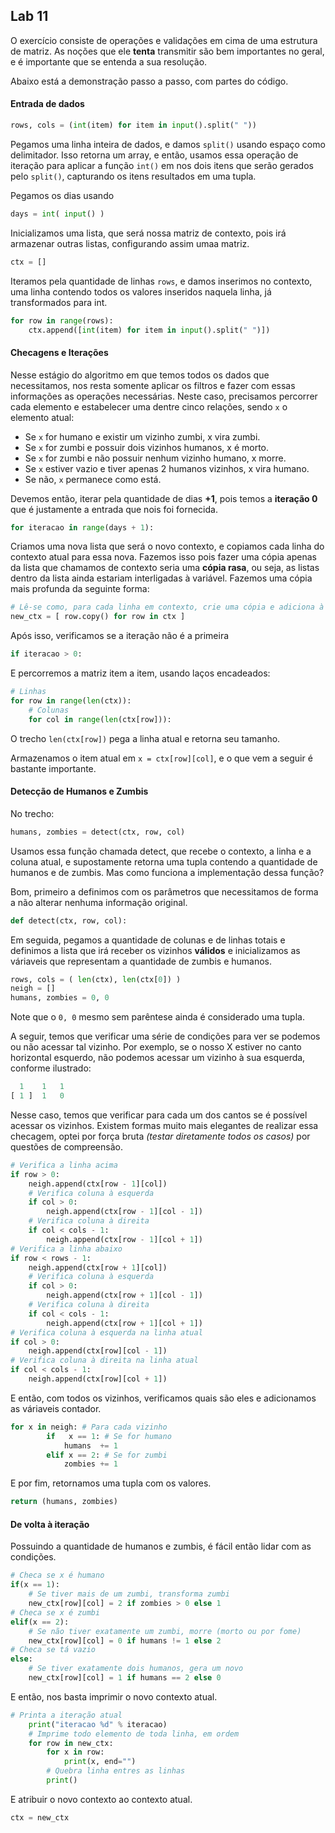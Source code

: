 ## Lab 11
O exercício consiste de operações e validações em cima de uma estrutura de matriz. As noções que ele **tenta** transmitir são bem importantes no geral, e é importante que se entenda a sua resolução.

Abaixo está a demonstração passo a passo, com partes do código.

#### Entrada de dados
```python
rows, cols = (int(item) for item in input().split(" "))
```
Pegamos uma linha inteira de dados, e damos `split()` usando espaço como delimitador. Isso retorna um array, e então, usamos essa operação de iteração para aplicar a função `int()` em nos dois itens que serão gerados pelo `split()`, capturando os itens resultados em uma tupla.

Pegamos os dias usando 
```python 
days = int( input() )
```

Inicializamos uma lista, que será nossa matriz de contexto, pois irá armazenar outras listas, configurando assim umaa matriz.
```python
ctx = []
```

Iteramos pela quantidade de linhas `rows`, e damos inserimos no contexto, uma linha contendo todos os valores inseridos naquela linha, já transformados para int.

```python
for row in range(rows):
    ctx.append([int(item) for item in input().split(" ")])
```

#### Checagens e Iterações
Nesse estágio do algoritmo em que temos todos os dados que necessitamos, nos resta somente aplicar os filtros e fazer com essas informações as operações necessárias. Neste caso, precisamos percorrer cada elemento e estabelecer uma dentre cinco relações, sendo `x` o elemento atual:
- Se `x` for humano e existir um vizinho zumbi, x vira zumbi.
- Se `x` for zumbi e possuir dois vizinhos humanos, x é morto.
- Se `x` for zumbi e não possuir nenhum vizinho humano, x morre.
- Se `x` estiver vazio e tiver apenas 2 humanos vizinhos, x vira humano.
- Se não, `x` permanece como está.

Devemos então, iterar pela quantidade de dias **+1**, pois temos a **iteração 0** que é justamente a entrada que nois foi fornecida.
```python
for iteracao in range(days + 1):
```
Criamos uma nova lista que será o novo contexto, e copiamos cada linha do contexto atual para essa nova. Fazemos isso pois fazer uma cópia apenas da lista que chamamos de contexto seria uma **cópia rasa**, ou seja, as listas dentro da lista ainda estariam interligadas à variável. Fazemos uma cópia mais profunda da seguinte forma:
```python
# Lê-se como, para cada linha em contexto, crie uma cópia e adiciona à lista
new_ctx = [ row.copy() for row in ctx ]
```
Após isso, verificamos se a iteração não é a primeira
```python
if iteracao > 0:
```
E percorremos a matriz item a item, usando laços encadeados:
```python
# Linhas
for row in range(len(ctx)):
    # Colunas
    for col in range(len(ctx[row])):
```
O trecho `len(ctx[row])` pega a linha atual e retorna seu tamanho.

Armazenamos o item atual em `x = ctx[row][col]`, e o que vem a seguir é bastante importante.

#### Detecção de Humanos e Zumbis
No trecho:
```python
humans, zombies = detect(ctx, row, col)
```
Usamos essa função chamada detect, que recebe o contexto, a linha e a coluna atual, e supostamente retorna uma tupla contendo a quantidade de humanos e de zumbis. Mas como funciona a implementação dessa função?

Bom, primeiro a definimos com os parâmetros que necessitamos de forma a não alterar nenhuma informação original.
```python
def detect(ctx, row, col):
```
Em seguida, pegamos a quantidade de colunas e de linhas totais e definimos a lista que irá receber os vizinhos **válidos** e inicializamos as váriaveis que representam a quantidade de zumbis e humanos.
```python
rows, cols = ( len(ctx), len(ctx[0]) )
neigh = [] 
humans, zombies = 0, 0  
```
Note que o `0, 0` mesmo sem parêntese ainda é considerado uma tupla.

A seguir, temos que verificar uma série de condições para ver se podemos ou não acessar tal vizinho. Por exemplo, se o nosso X estiver no canto horizontal esquerdo, não podemos acessar um vizinho à sua esquerda, conforme ilustrado:

```python
  1    1   1
[ 1 ]  1   0
```
Nesse caso, temos que verificar para cada um dos cantos se é possível acessar os vizinhos. Existem formas muito mais elegantes de realizar essa checagem, optei por força bruta _(testar diretamente todos os casos)_ por questões de compreensão.

```python
# Verifica a linha acima
if row > 0: 
    neigh.append(ctx[row - 1][col]) 
    # Verifica coluna à esquerda
    if col > 0:  
        neigh.append(ctx[row - 1][col - 1])
    # Verifica coluna à direita
    if col < cols - 1: 
        neigh.append(ctx[row - 1][col + 1])
# Verifica a linha abaixo
if row < rows - 1: 
    neigh.append(ctx[row + 1][col])
    # Verifica coluna à esquerda
    if col > 0:
        neigh.append(ctx[row + 1][col - 1])
    # Verifica coluna à direita
    if col < cols - 1:
        neigh.append(ctx[row + 1][col + 1])
# Verifica coluna à esquerda na linha atual
if col > 0:
    neigh.append(ctx[row][col - 1])   
# Verifica coluna à direita na linha atual
if col < cols - 1:
    neigh.append(ctx[row][col + 1])
```

E então, com todos os vizinhos, verificamos quais são eles e adicionamos as váriaveis contador.
```python
for x in neigh: # Para cada vizinho
        if   x == 1: # Se for humano
            humans  += 1 
        elif x == 2: # Se for zumbi
            zombies += 1
```
E por fim, retornamos uma tupla com os valores.
```python
return (humans, zombies)
```
#### De volta à iteração
Possuindo a quantidade de humanos e zumbis, é fácil então lidar com as condições.
```python
# Checa se x é humano
if(x == 1):
    # Se tiver mais de um zumbi, transforma zumbi
    new_ctx[row][col] = 2 if zombies > 0 else 1
# Checa se x é zumbi
elif(x == 2):
    # Se não tiver exatamente um zumbi, morre (morto ou por fome)
    new_ctx[row][col] = 0 if humans != 1 else 2
# Checa se tá vazio
else:
    # Se tiver exatamente dois humanos, gera um novo
    new_ctx[row][col] = 1 if humans == 2 else 0
```

E então, nos basta imprimir o novo contexto atual.
```python
# Printa a iteração atual
    print("iteracao %d" % iteracao)
    # Imprime todo elemento de toda linha, em ordem
    for row in new_ctx:
        for x in row:
            print(x, end="")
        # Quebra linha entres as linhas
        print()
```
E atribuir o novo contexto ao contexto atual.
```python
ctx = new_ctx
```